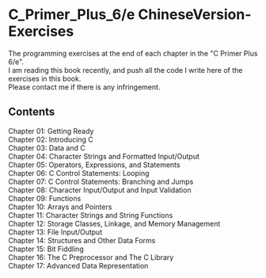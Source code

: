 # C_Primer_Plus_6/e ChineseVersion-Exercises
The programming exercises at the end of each chapter in the "C Primer Plus 6/e". <br />
I am reading this book recently, and push all the code I write here of the exercises in this book. <br />
Please contact me if there is any infringement. <br />

## Contents
Chapter 01: Getting Ready <br />
Chapter 02: Introducing C <br />
Chapter 03: Data and C <br />
Chapter 04: Character Strings and Formatted Input/Output <br />
Chapter 05: Operators, Expressions, and Statements <br />
Chapter 06: C Control Statements: Looping <br />
Chapter 07: C Control Statements: Branching and Jumps <br />
Chapter 08: Character Input/Output and Input Validation <br />
Chapter 09: Functions <br />
Chapter 10: Arrays and Pointers <br />
Chapter 11: Character Strings and String Functions <br />
Chapter 12: Storage Classes, Linkage, and Memory Management <br />
Chapter 13: File Input/Output <br />
Chapter 14: Structures and Other Data Forms <br />
Chapter 15: Bit Fiddling <br />
Chapter 16: The C Preprocessor and The C Library <br />
Chapter 17: Advanced Data Representation <br />
